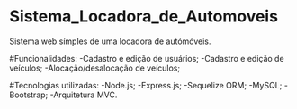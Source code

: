 # Sistema_Locadora_de_Automoveis

Sistema web símples de uma locadora de autómóveis.

#Funcionalidades: 
-Cadastro e edição de usuários;
-Cadastro e edição de veículos;
-Alocação/desalocação de veículos;

#Tecnologias utilizadas:
-Node.js;
-Express.js;
-Sequelize ORM;
-MySQL;
-Bootstrap;
-Arquitetura MVC.


